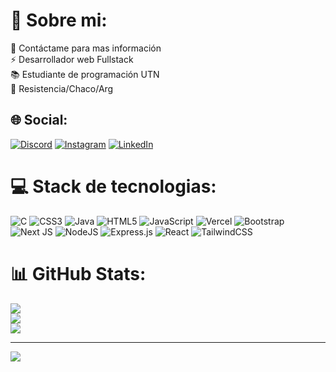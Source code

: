 # 💫 Sobre mi:
💬 Contáctame para mas información<br>⚡ Desarrollador web Fullstack<br>📚 Estudiante de programación UTN<br>📍 Resistencia/Chaco/Arg


## 🌐 Social:
[![Discord](https://img.shields.io/badge/Discord-%237289DA.svg?logo=discord&logoColor=white)](https://discord.gg/Juampi#8198) [![Instagram](https://img.shields.io/badge/Instagram-%23E4405F.svg?logo=Instagram&logoColor=white)](https://instagram.com/Juampi_Merino) [![LinkedIn](https://img.shields.io/badge/LinkedIn-%230077B5.svg?logo=linkedin&logoColor=white)](https://linkedin.com/in/juan-pablo-merino) 

# 💻 Stack de tecnologias:
![C](https://img.shields.io/badge/c-%2300599C.svg?style=for-the-badge&logo=c&logoColor=white) ![CSS3](https://img.shields.io/badge/css3-%231572B6.svg?style=for-the-badge&logo=css3&logoColor=white) ![Java](https://img.shields.io/badge/java-%23ED8B00.svg?style=for-the-badge&logo=java&logoColor=white) ![HTML5](https://img.shields.io/badge/html5-%23E34F26.svg?style=for-the-badge&logo=html5&logoColor=white) ![JavaScript](https://img.shields.io/badge/javascript-%23323330.svg?style=for-the-badge&logo=javascript&logoColor=%23F7DF1E) ![Vercel](https://img.shields.io/badge/vercel-%23000000.svg?style=for-the-badge&logo=vercel&logoColor=white) ![Bootstrap](https://img.shields.io/badge/bootstrap-%23563D7C.svg?style=for-the-badge&logo=bootstrap&logoColor=white) ![Next JS](https://img.shields.io/badge/Next-black?style=for-the-badge&logo=next.js&logoColor=white) ![NodeJS](https://img.shields.io/badge/node.js-6DA55F?style=for-the-badge&logo=node.js&logoColor=white) ![Express.js](https://img.shields.io/badge/express.js-%23404d59.svg?style=for-the-badge&logo=express&logoColor=%2361DAFB) ![React](https://img.shields.io/badge/react-%2320232a.svg?style=for-the-badge&logo=react&logoColor=%2361DAFB) ![TailwindCSS](https://img.shields.io/badge/tailwindcss-%2338B2AC.svg?style=for-the-badge&logo=tailwind-css&logoColor=white)
# 📊 GitHub Stats:
![](https://github-readme-stats.vercel.app/api?username=Juampishh&theme=dark&hide_border=true&include_all_commits=false&count_private=false)<br/>
![](https://github-readme-streak-stats.herokuapp.com/?user=Juampishh&theme=dark&hide_border=true)<br/>
![](https://github-readme-stats.vercel.app/api/top-langs/?username=Juampishh&theme=dark&hide_border=true&include_all_commits=false&count_private=false&layout=compact)

---
[![](https://visitcount.itsvg.in/api?id=Juampishh&icon=0&color=0)](https://visitcount.itsvg.in)

<!-- Proudly created with GPRM ( https://gprm.itsvg.in ) -->
